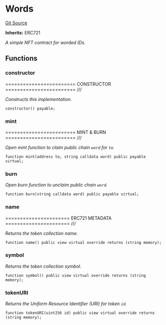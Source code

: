# Words
[Git Source](https://github.com/NaniDAO/accounts/blob/a92c3cc254412087f583cadf96cf750857c126d2/src/governance/Words.sol)

**Inherits:**
ERC721

*A simple NFT contract for worded IDs.*


## Functions
### constructor

======================== CONSTRUCTOR ======================== ///

*Constructs
this implementation.*


```solidity
constructor() payable;
```

### mint

======================== MINT & BURN ======================== ///

*Open mint function to claim public chain `word` for `to`.*


```solidity
function mint(address to, string calldata word) public payable virtual;
```

### burn

*Open burn function to unclaim public chain `word`.*


```solidity
function burn(string calldata word) public payable virtual;
```

### name

====================== ERC721 METADATA ====================== ///

*Returns the token collection name.*


```solidity
function name() public view virtual override returns (string memory);
```

### symbol

*Returns the token collection symbol.*


```solidity
function symbol() public view virtual override returns (string memory);
```

### tokenURI

*Returns the Uniform Resource Identifier (URI) for token `id`.*


```solidity
function tokenURI(uint256 id) public view virtual override returns (string memory);
```

